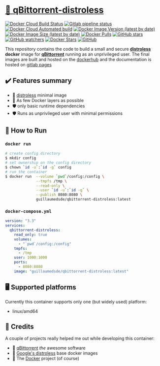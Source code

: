 # [🐋 qBittorrent-distroless](https://github.com/guillaumedsde/qbittorrent-distroless)

[![Docker Cloud Build Status](https://img.shields.io/docker/cloud/build/guillaumedsde/qbittorrent-distroless)](https://hub.docker.com/r/guillaumedsde/qbittorrent-distroless/builds)
[![Gitlab pipeline status](https://img.shields.io/gitlab/pipeline/guillaumedsde/qbittorrent-distroless?label=documentation)](https://guillaumedsde.gitlab.io/qbittorrent-distroless/)
[![Docker Cloud Automated build](https://img.shields.io/docker/cloud/automated/guillaumedsde/qbittorrent-distroless)](https://hub.docker.com/r/guillaumedsde/qbittorrent-distroless/builds)
[![Docker Image Version (latest by date)](https://img.shields.io/docker/v/guillaumedsde/qbittorrent-distroless)](https://hub.docker.com/r/guillaumedsde/qbittorrent-distroless/tags)
[![Docker Image Size (latest by date)](https://img.shields.io/docker/image-size/guillaumedsde/qbittorrent-distroless)](https://hub.docker.com/r/guillaumedsde/qbittorrent-distroless)
[![Docker Pulls](https://img.shields.io/docker/pulls/guillaumedsde/qbittorrent-distroless)](https://hub.docker.com/r/guillaumedsde/qbittorrent-distroless)
[![GitHub stars](https://img.shields.io/github/stars/guillaumedsde/qbittorrent-distroless?label=Github%20stars)](https://github.com/guillaumedsde/qbittorrent-distroless)
[![GitHub watchers](https://img.shields.io/github/watchers/guillaumedsde/qbittorrent-distroless?label=Github%20Watchers)](https://github.com/guillaumedsde/qbittorrent-distroless)
[![Docker Stars](https://img.shields.io/docker/stars/guillaumedsde/qbittorrent-distroless)](https://hub.docker.com/r/guillaumedsde/qbittorrent-distroless)
[![GitHub](https://img.shields.io/github/license/guillaumedsde/qbittorrent-distroless)](https://github.com/guillaumedsde/qbittorrent-distroless/blob/master/LICENSE.md)

This repository contains the code to build a small and secure **[distroless](https://github.com/GoogleContainerTools/distroless)** **docker** image for **[qBittorrent](https://github.com/qBittorrent/qBittorrent)** running as an unprivileged user.
The final images are built and hosted on the [dockerhub](https://hub.docker.com/r/guillaumedsde/qbittorrent-distroless) and the documentation is hosted on [gitlab pages](https://guillaumedsde.gitlab.io/qbittorrent-distroless/)

## ✔️ Features summary

- 🥑 [distroless](https://github.com/GoogleContainerTools/distroless) minimal image
- 🤏 As few Docker layers as possible
- 🛡️ only basic runtime dependencies
- 🛡️ Runs as unprivileged user with minimal permissions

## 🏁 How to Run

### `docker run`

```bash
# create config directory
$ mkdir config
# set ownership on the config directory
$ chown `id -u`:`id -g` config
# run the container
$ docker run  --volume `pwd`/config:/config \
              --tmpfs /tmp \
              --read-only \
              --user `id -u`:`id -g` \
              --publish 8080:8080 \
              guillaumedsde/qbittorrent-distroless:latest
```

### `docker-compose.yml`

```yaml
version: "3.3"
services:
  qbittorrent-distroless:
    read_only: true
    volumes:
      - "`pwd`/config:/config"
    tmpfs:
      - /tmp
    user: 1000:1000
    ports:
      - 8080:8080
    image: "guillaumedsde/qbittorrent-distroless:latest"
```

## 🖥️ Supported platforms

Currently this container supports only one (but widely used) platform:

- linux/amd64

## 🙏 Credits

A couple of projects really helped me out while developing this container:

- 💽 [qBittorrent](https://github.com/qBittorrent/qBittorrent) _the_ awesome software
- 🥑 [Google's distroless](https://github.com/GoogleContainerTools/distroless) base docker images
- 🐋 The [Docker](https://github.com/docker) project (of course)
